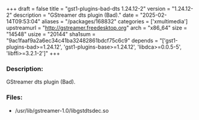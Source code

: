 +++
draft = false
title = "gst1-plugins-bad-dts 1.24.12-2"
version = "1.24.12-2"
description = "GStreamer dts plugin (Bad)."
date = "2025-02-14T09:53:04"
aliases = "/packages/168832"
categories = ['xmultimedia']
upstreamurl = "http://gstreamer.freedesktop.org"
arch = "x86_64"
size = "14548"
usize = "20144"
sha1sum = "9ac1faaf9a2a6ec34c41ba32482861bdcf75c6c9"
depends = "['gst1-plugins-bad>=1.24.12', 'gst1-plugins-base>=1.24.12', 'libdca>=0.0.5-5', 'libffi>=3.2.1-2']"
+++
### Description: 
GStreamer dts plugin (Bad).

### Files: 
* /usr/lib/gstreamer-1.0/libgstdtsdec.so
